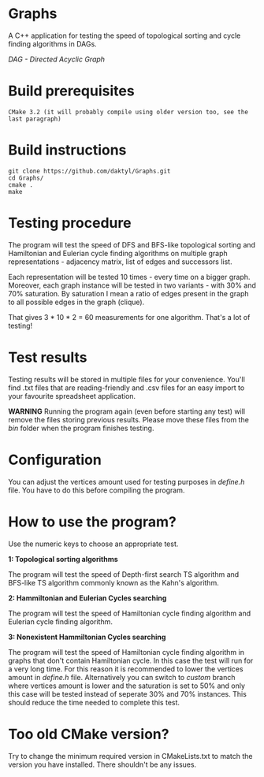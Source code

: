 # Graphs
A C++ application for testing the speed of topological sorting and cycle finding algorithms in DAGs.

*DAG - Directed Acyclic Graph*

# Build prerequisites
    CMake 3.2 (it will probably compile using older version too, see the last paragraph)

# Build instructions
```
git clone https://github.com/daktyl/Graphs.git
cd Graphs/
cmake .
make
```

# Testing procedure
The program will test the speed of DFS and BFS-like topological sorting and Hamiltonian and Eulerian cycle finding algorithms
on multiple graph representations - adjacency matrix, list of edges and successors list.

Each representation will be tested 10 times - every time on a bigger graph.
Moreover, each graph instance will be tested in two variants - with 30% and 70% saturation.
By saturation I mean a ratio of edges present in the graph to all possible edges in the graph (clique).

That gives 3 * 10 * 2 = 60 measurements for one algorithm. That's a lot of testing!

# Test results
Testing results will be stored in multiple files for your convenience. You'll find .txt files that are reading-friendly
and .csv files for an easy import to your favourite spreadsheet application.

**WARNING**
Running the program again (even before starting any test) will remove the files storing previous results. Please move these files from the *bin* folder when the program finishes testing.

# Configuration
You can adjust the vertices amount used for testing purposes in *define.h* file. You have to do this before compiling the program.

# How to use the program?
Use the numeric keys to choose an appropriate test.

**1: Topological sorting algorithms**

The program will test the speed of Depth-first search TS algorithm and BFS-like TS algorithm commonly known as the
Kahn's algorithm.

**2: Hammiltonian and Eulerian Cycles searching**

The program will test the speed of Hamiltonian cycle finding algorithm and Eulerian cycle finding algorithm.

**3: Nonexistent Hammiltonian Cycles searching**

The program will test the speed of Hamiltonian cycle finding algorithm in graphs that don't contain Hamiltonian cycle.
In this case the test will run for a very long time. For this reason it is recommended to lower the vertices amount in
*define.h* file. Alternatively you can switch to *custom* branch where vertices amount is lower and the saturation is set
to 50% and only this case will be tested instead of seperate 30% and 70% instances. This should reduce the time needed
to complete this test.

# Too old CMake version?
Try to change the minimum required version in CMakeLists.txt to match the version you have installed. There shouldn't be any issues.
